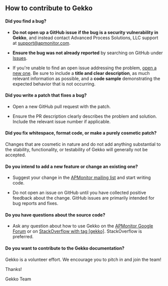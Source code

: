 ## How to contribute to Gekko

#### **Did you find a bug?**

* **Do not open up a GitHub issue if the bug is a security vulnerability
  in Gekko**, and instead contact Advanced Process Solutions, LLC support at support@apmonitor.com.

* **Ensure the bug was not already reported** by searching on GitHub under [Issues](https://github.com/BYU-PRISM/GEKKO/issues).

* If you're unable to find an open issue addressing the problem, [open a new one](https://github.com/BYU-PRISM/GEKKO/issues/new). Be sure to include a **title and clear description**, as much relevant information as possible, and a **code sample** demonstrating the expected behavior that is not occurring.

#### **Did you write a patch that fixes a bug?**

* Open a new GitHub pull request with the patch.

* Ensure the PR description clearly describes the problem and solution. Include the relevant issue number if applicable.

#### **Did you fix whitespace, format code, or make a purely cosmetic patch?**

Changes that are cosmetic in nature and do not add anything substantial to the stability, functionality, or testability of Gekko will generally not be accepted.

#### **Do you intend to add a new feature or change an existing one?**

* Suggest your change in the [APMonitor mailing list](http://apmonitor.com/wiki/index.php/Main/UsersGroup) and start writing code.

* Do not open an issue on GitHub until you have collected positive feedback about the change. GitHub issues are primarily intended for bug reports and fixes.

#### **Do you have questions about the source code?**

* Ask any question about how to use Gekko on the [APMonitor Google Forum](https://groups.google.com/forum/#!forum/apmonitor) or on [StackOverflow with tag [gekko]](https://stackoverflow.com/questions/tagged/gekko). StackOverflow is preferred.

#### **Do you want to contribute to the Gekko documentation?**

Gekko is a volunteer effort. We encourage you to pitch in and join the team!

Thanks!

Gekko Team
